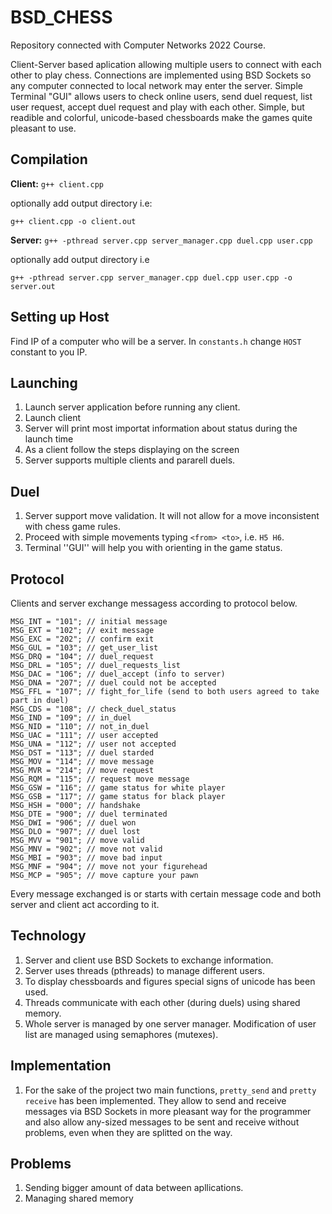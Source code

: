# BSD_CHESS
Repository connected with Computer Networks 2022 Course.

Client-Server based aplication allowing multiple users to connect with each other to play chess. Connections are implemented using BSD Sockets so any computer connected to local network may enter the server. Simple Terminal "GUI" allows users to check online users, send duel request, list user request, accept duel request and play with each other. Simple, but readible and colorful, unicode-based chessboards make the games quite pleasant to use.

## Compilation

**Client:** `g++ client.cpp`

optionally add output directory i.e:

`g++ client.cpp -o client.out`

**Server:** `g++ -pthread server.cpp server_manager.cpp duel.cpp user.cpp` 

optionally add output directory i.e

`g++ -pthread server.cpp server_manager.cpp duel.cpp user.cpp -o server.out`

## Setting up Host

Find IP of a computer who will be a server. In `constants.h` change `HOST` constant to you IP.

## Launching

1. Launch server application before running any client.
2. Launch client
3. Server will print most importat information about status during the launch time
4. As a client follow the steps displaying on the screen
5. Server supports multiple clients and pararell duels.

## Duel

1. Server support move validation. It will not allow for a move inconsistent with chess game rules.
2. Proceed with simple movements typing `<from> <to>`, i.e. `H5 H6`.
3. Terminal ''GUI'' will help you with orienting in the game status.

## Protocol

Clients and server exchange messagess according to protocol below.

```
MSG_INT = "101"; // initial message
MSG_EXT = "102"; // exit message
MSG_EXC = "202"; // confirm exit
MSG_GUL = "103"; // get_user_list
MSG_DRQ = "104"; // duel_request
MSG_DRL = "105"; // duel_requests_list
MSG_DAC = "106"; // duel_accept (info to server)
MSG_DNA = "207"; // duel could not be accepted
MSG_FFL = "107"; // fight_for_life (send to both users agreed to take part in duel)
MSG_CDS = "108"; // check_duel_status
MSG_IND = "109"; // in_duel
MSG_NID = "110"; // not_in_duel
MSG_UAC = "111"; // user accepted
MSG_UNA = "112"; // user not accepted
MSG_DST = "113"; // duel starded
MSG_MOV = "114"; // move message
MSG_MVR = "214"; // move request
MSG_RQM = "115"; // request move message
MSG_GSW = "116"; // game status for white player
MSG_GSB = "117"; // game status for black player
MSG_HSH = "000"; // handshake
MSG_DTE = "900"; // duel terminated
MSG_DWI = "906"; // duel won
MSG_DLO = "907"; // duel lost
MSG_MVV = "901"; // move valid
MSG_MNV = "902"; // move not valid
MSG_MBI = "903"; // move bad input
MSG_MNF = "904"; // move not your figurehead
MSG_MCP = "905"; // move capture your pawn
```
Every message exchanged is or starts with certain message code and both server and client act according to it.

## Technology

1. Server and client use BSD Sockets to exchange information.
2. Server uses threads (pthreads) to manage different users.
3. To display chessboards and figures special signs of unicode has been used.
4. Threads communicate with each other (during duels) using shared memory.
5. Whole server is managed by one server manager. Modification of user list are managed using semaphores (mutexes).

## Implementation

1. For the sake of the project two main functions, `pretty_send` and `pretty receive` has been implemented. They allow to send and receive messages via BSD Sockets in more pleasant way for the programmer and also allow any-sized messages to be sent and receive without problems, even when they are splitted on the way.

## Problems
1. Sending bigger amount of data between apllications.
2. Managing shared memory
